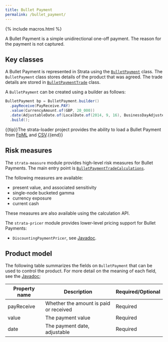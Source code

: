 ```yaml
---
title: Bullet Payment
permalink: /bullet_payment/
---
```


{% include macros.html %}

A Bullet Payment is a simple unidirectional one-off payment.
The reason for the payment is not captured.


## Key classes

A Bullet Payment is represented in Strata using the [`BulletPayment`]({{site.baseurl}}/apidocs/com/opengamma/strata/product/payment/BulletPayment.html) class.
The `BulletPayment` class stores details of the product that was agreed.
The trade details are stored in [`BulletPaymentTrade`]({{site.baseurl}}/apidocs/com/opengamma/strata/product/payment/BulletPaymentTrade.html) class.

A `BulletPayment` can be created using a builder as follows:

```java
BulletPayment bp = BulletPayment.builder()
  .payReceive(PayReceive.PAY)
  .value(CurrencyAmount.of(GBP, 20_000))
  .date(AdjustableDate.of(LocalDate.of(2014, 9, 16), BusinessDayAdjustement.of(FOLLOWING, GBLO)))
  .build();
```

{{tip}}The strata-loader project provides the ability to load a Bullet Payment
from [FpML]({{site.baseurl}}/fpml_loader) and [CSV]({{site.baseurl}}/trade_loader_bullet_payment).{{end}}


## Risk measures

The `strata-measure` module provides high-level risk measures for Bullet Payments.
The main entry point is
[`BulletPaymentTradeCalculations`]({{site.baseurl}}/apidocs/com/opengamma/strata/measure/payment/BulletPaymentTradeCalculations.html).

The following measures are available:

* present value, and associated sensitivity
* single-node bucketed gamma
* currency exposure
* current cash

These measures are also available using the calculation API.

The `strata-pricer` module provides lower-level pricing support for Bullet Payments:

* `DiscountingPaymentPricer`, see [Javadoc]({{site.baseurl}}/apidocs/com/opengamma/strata/pricer/DiscountingPaymentPricer.html).


## Product model

The following table summarizes the fields on `BulletPayment` that can be used to control the product.
For more detail on the meaning of each field, see the
[Javadoc]({{site.baseurl}}/apidocs/com/opengamma/strata/product/payment/BulletPayment.html);

| Property name     | Description | Required/Optional |
|-------------------|-------------|-------------------|
| payReceive        | Whether the amount is paid or received | Required |
| value             | The payment value | Required |
| date              | The payment date, adjustable | Required |
